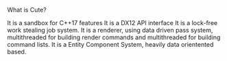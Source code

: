 What is Cute?

It is a sandbox for C++17 features
It is a DX12 API interface
It is a lock-free work stealing job system.
It is a renderer, using data driven pass system, multithreaded for building render commands and multithreaded for building command lists.
It is a Entity Component System, heavily data orientented based.
